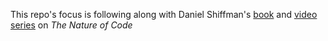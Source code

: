 This repo's focus is following along with Daniel Shiffman's [book](http://natureofcode.com/) and [video series](https://www.youtube.com/watch?v=6vX8wT1G798&list=PLRqwX-V7Uu6aFlwukCmDf0-1-uSR7mklK&index=1) on *The Nature of Code*
